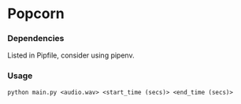 # Popcorn

### Dependencies
Listed in Pipfile, consider using pipenv.

### Usage

```
python main.py <audio.wav> <start_time (secs)> <end_time (secs)>
```